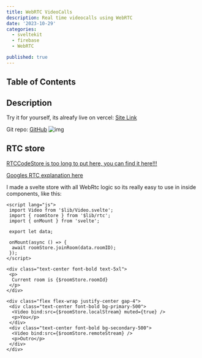 ```yaml
---
title: WebRTC VideoCalls
description: Real time videocalls using WebRTC
date: '2023-10-29'
categories:
  - sveltekit
  - firebase
  - WebRTC

published: true
---
```


## Table of Contents

## Description
Try it for yourself, its alreafy live on vercel: [Site Link](https://svelte-rtc.vercel.app)

Git repo: [GitHub](https://github.com/andre-brandao/svelte-rtc/tree/main)
![img](meet.png)

## RTC store

[RTCCodeStore is too long to put here, you can find it here!!!](https://github.com/andre-brandao/svelte-rtc/blob/main/src/lib/rtc.ts)

[Googles RTC explanation here](https://webrtc.org/?hl=pt-br)

I made a svelte store with all WebRtc logic so its really easy to use in inside components, like this:

```svelte
<script lang="js">
 import Video from '$lib/Video.svelte';
 import { roomStore } from '$lib/rtc';
 import { onMount } from 'svelte';

 export let data;

 onMount(async () => {
  await roomStore.joinRoom(data.roomID);
 });
</script>

<div class="text-center font-bold text-5xl">
 <p>
  Current room is {$roomStore.roomId}
 </p>
</div>

<div class="flex flex-wrap justify-center gap-4">
 <div class="text-center font-bold bg-primary-500">
  <Video bind:src={$roomStore.localStream} muted={true} />
  <p>You</p>
 </div>
 <div class="text-center font-bold bg-secondary-500">
  <Video bind:src={$roomStore.remoteStream} />
  <p>Outro</p>
 </div>
</div>
```

